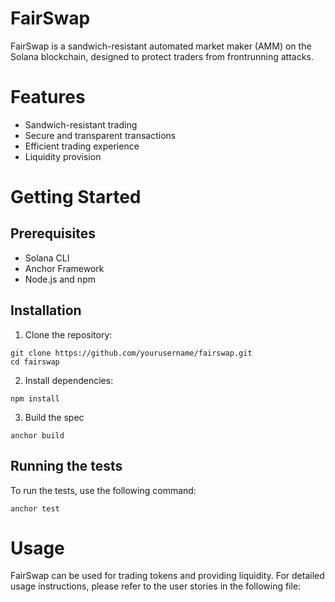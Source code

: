 # FairSwap
FairSwap is a sandwich-resistant automated market maker (AMM) on the Solana blockchain, designed to protect traders from frontrunning attacks.
# Features
- Sandwich-resistant trading
- Secure and transparent transactions
- Efficient trading experience
- Liquidity provision
# Getting Started
## Prerequisites
- Solana CLI
- Anchor Framework
- Node.js and npm
## Installation
1. Clone the repository:
```
git clone https://github.com/yourusername/fairswap.git
cd fairswap
```
2. Install dependencies:
```
npm install
```
3. Build the spec
```
anchor build
```
## Running the tests
To run the tests, use the following command:
```
anchor test
```
# Usage
FairSwap can be used for trading tokens and providing liquidity. For detailed usage instructions, please refer to the user stories in the following file:


